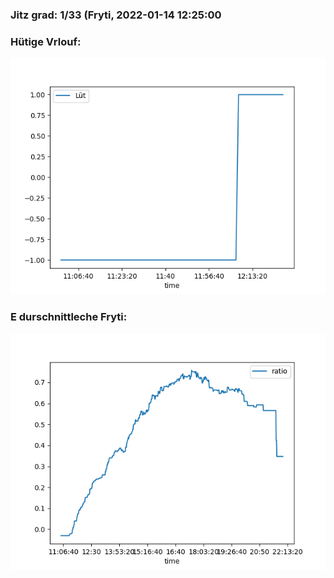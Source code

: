 ### Jitz grad: 1/33 (Fryti, 2022-01-14 12:25:00

### Hütige Vrlouf:
![Graph](Today.png)

### E durschnittleche Fryti:
![Graph](Fryti.png)